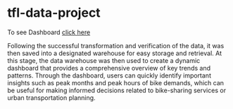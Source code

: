 # tfl-data-project

To see Dashboard [click here](https://public.tableau.com/views/dbtnewb/Dashboard2?:language=en-US&:display_count=n&:origin=viz_share_link)

Following the successful transformation and verification of the data, it was then saved into a designated warehouse for easy storage and retrieval. At this stage, the data warehouse was then used to create a dynamic dashboard that provides a comprehensive overview of key trends and patterns. Through the dashboard, users can quickly identify important insights such as peak months and peak hours of bike demands, which can be useful for making informed decisions related to bike-sharing services or urban transportation planning. 